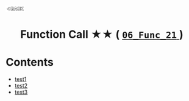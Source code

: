 <p align="left">
  <a href="../README.md">
    <img src="../../Z99-OTHERS/00-common/00-back.png" style="width:10%">
  </a>
</p>

<div align="center">
  <h1>
    Function Call ★★ (
      <a href="https://drive.google.com/file/d/1MF_AAjBOT99rBndyP_Sw9rreKERif-pu/view?usp=drive_link">
        <code>06_Func_21</code>
      </a>
    )
  </h1>
</div>

# Contents

-   [test1]()
-   [test2]()
-   [test3]()
